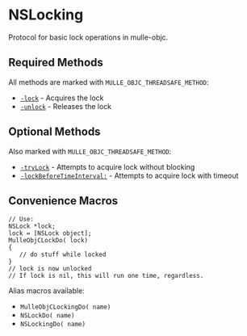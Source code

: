 # NSLocking

Protocol for basic lock operations in mulle-objc.

## Required Methods
All methods are marked with `MULLE_OBJC_THREADSAFE_METHOD`:

- [`-lock`](https://www.perplexity.ai/search?q=Please+create+some+detailed+API+documentation+for+the+method+lock+of+NSLocking+of+the+MulleObjC+project+https://github.com/mulle-objc/MulleObjC.+You+will+find+source+code+probably+at+https://raw.githubusercontent.com/mulle-objc/MulleObjC/refs/heads/master/src/protocol/NSLocking.h) - Acquires the lock
- [`-unlock`](https://www.perplexity.ai/search?q=Please+create+some+detailed+API+documentation+for+the+method+unlock+of+NSLocking+of+the+MulleObjC+project+https://github.com/mulle-objc/MulleObjC.+You+will+find+source+code+probably+at+https://raw.githubusercontent.com/mulle-objc/MulleObjC/refs/heads/master/src/protocol/NSLocking.h) - Releases the lock

## Optional Methods
Also marked with `MULLE_OBJC_THREADSAFE_METHOD`:

- [`-tryLock`](https://www.perplexity.ai/search?q=Please+create+some+detailed+API+documentation+for+the+method+tryLock+of+NSLocking+of+the+MulleObjC+project+https://github.com/mulle-objc/MulleObjC.+You+will+find+source+code+probably+at+https://raw.githubusercontent.com/mulle-objc/MulleObjC/refs/heads/master/src/protocol/NSLocking.h) - Attempts to acquire lock without blocking
- [`-lockBeforeTimeInterval:`](https://www.perplexity.ai/search?q=Please+create+some+detailed+API+documentation+for+the+method+lockBeforeTimeInterval+of+NSLocking+of+the+MulleObjC+project+https://github.com/mulle-objc/MulleObjC.+You+will+find+source+code+probably+at+https://raw.githubusercontent.com/mulle-objc/MulleObjC/refs/heads/master/src/protocol/NSLocking.h) - Attempts to acquire lock with timeout

## Convenience Macros

```objc
// Use:
NSLock *lock;
lock = [NSLock object];
MulleObjCLockDo( lock)
{
   // do stuff while locked
}
// lock is now unlocked
// If lock is nil, this will run one time, regardless.
```

Alias macros available:
- `MulleObjCLockingDo( name)`
- `NSLockDo( name)`
- `NSLockingDo( name)`